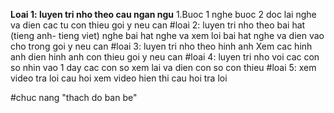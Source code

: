 **Loai 1: luyen tri nho theo cau ngan ngu**
1.Buoc 1 nghe 
	buoc 2 doc lai
	nghe va dien cac tu con thieu
	goi y neu can
#loai 2: luyen tri nho theo bai hat (tieng anh- tieng viet)
	nghe bai hat
	nghe va xem loi bai hat
	nghe va dien vao cho trong
	goi y neu can
#loai 3: luyen tri nho theo hinh anh
	Xem cac hinh anh
	dien hinh anh con thieu
	goi y neu can
#loai 4: luyen tri nho voi cac con so
	nhin vao 1 day cac con so
	xem lai va dien con so con thieu
#loai 5: xem video tra loi cau hoi
	xem video
	hien thi cau hoi
	tra loi

#chuc nang "thach do ban be"
